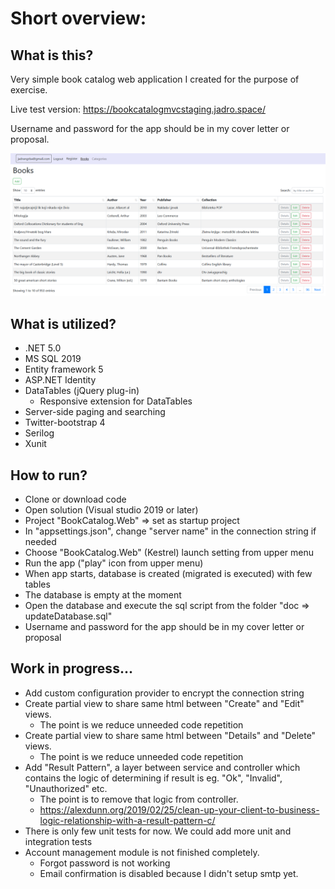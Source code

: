 Short overview:
===============




What is this?
-------------

Very simple book catalog web application I created for the purpose of exercise. 

Live test version: https://bookcatalogmvcstaging.jadro.space/

Username and password for the app should be in my cover letter or proposal.



![screenshot](doc/booksScreen.png "app screenshot")




What is utilized?
-------------------

* .NET 5.0
* MS SQL 2019
* Entity framework 5
* ASP.NET Identity
* DataTables (jQuery plug-in)
  * Responsive extension for DataTables
* Server-side paging and searching
* Twitter-bootstrap 4
* Serilog
*	Xunit



How to run?
-----------

*	Clone or download code
*	Open solution (Visual studio 2019 or later)
*	Project "BookCatalog.Web" => set as startup project
*	In "appsettings.json", change "server name"  in the connection string if needed
*	Choose "BookCatalog.Web" (Kestrel) launch setting from upper menu
*	Run the app ("play" icon from upper menu)
*	When app starts, database is created (migrated is executed) with few tables
*	The database is empty at the moment
*	Open the database and execute the sql script from the folder "doc => updateDatabase.sql"
*	Username and password for the app  should be in my cover letter or proposal



## Work in progress...

- Add custom configuration provider to encrypt  the connection string
- Create partial view to share same html between "Create" and "Edit" views.
  - The point is we reduce unneeded code repetition
- Create partial view to share same html between "Details" and "Delete" views.
  - The point is we reduce unneeded code repetition
- Add "Result Pattern", a layer between service and controller which contains the logic of determining if result is eg. "Ok", "Invalid", "Unauthorized" etc. 
  - The point is to remove that logic from controller.
  - https://alexdunn.org/2019/02/25/clean-up-your-client-to-business-logic-relationship-with-a-result-pattern-c/
- There is only few unit tests for now. We could add more unit and integration tests
- Account management module is not finished completely. 
  - Forgot password is not working
  - Email confirmation is disabled because I didn't setup smtp yet.
